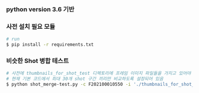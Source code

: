 ### python version 3.6 기반

### 사전 설치 필요 모듈
```bash
# run
$ pip install -r requirements.txt
```

### 비슷한 Shot 병합 테스트 
```bash
# 사전에 thumbnails_for_shot_test 디렉토리에 프레임 이미지 파일들을 가지고 있어야 함
# 현재 기본 코드에서 최대 30개 shot 구간 끼리만 비교하도록 설정되어 있음 
$ python shot_merge-test.py -c F202100010550 -i './thumbnails_for_shot_test/' -v './shot-results-20210618.csv' -t 0.85
```